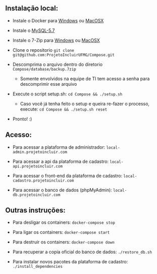 ## Instalação local:

-	Instale o Docker para [Windows](https://www.docker.com/docker-windows) ou  [MacOSX](https://www.docker.com/docker-mac)

-	Instale o [MySQL-5.7](https://dev.mysql.com/downloads/installer/)

- Instale o 7-Zip para [Windows](http://www.7-zip.org/download.html) ou [MacOSX](http://www.kekaosx.com/en/)

- Clone o repositorio ```git clone git@github.com:ProjetoIncluirUFMG/Compose.git```

- Descomprima o arquivo dentro do diretorio ```Compose/database/backup.7zip```
	- Somente envolvidos na equipe de TI tem acesso a senha para descomprimir esse arquivo

- Execute o script setup.sh: ```cd Compose && ./setup.sh```
	- Caso você já tenha feito o setup e queira re-fazer o processo, execute: ```cd Compose && ./setup.sh reset```

- Pronto! :)

## Acesso:

- Para acessar a plataforma de administrador: ```local-admin.projetoincluir.com```

- Para acessar a api da plataforma de cadastro: ```local-api.projetoincluir.com```

- Para acessar o front-end da plataforma de cadastro: ```local-cadastro.projetoincluir.com```

- Para acessar o banco de dados (phpMyAdmin): ```local-db.projetoincluir.com```

## Outras instruções:

- Para desligar os containers: ```docker-compose stop```

- Para ligar os containers: ```docker-compose start```

- Para destruir os containers: ```docker-compose down```

- Para recuperar a copia oficial do banco de dados: ```./restore_db.sh```

- Para instalar novos pacotes da plataforma de cadastro: ```./install_dependencies```
